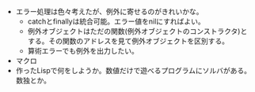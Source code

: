 - エラー処理は色々考えたが、例外に寄せるのがきれいかな。
  - catchとfinallyは統合可能。エラー値をnilにすればよい。
  - 例外オブジェクトはただの関数(例外オブジェクトのコンストラクタ)とする。その関数のアドレスを見て例外オブジェクトを区別する。
  - 算術エラーでも例外を出力したい。
- マクロ
- 作ったLispで何をしようか。数値だけで遊べるプログラムにソルバがある。数独とか。
